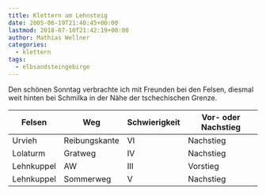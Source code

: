 ```yaml
---
title: Klettern am Lehnsteig
date: 2005-06-19T21:40:45+00:00
lastmod: 2018-07-10T21:42:19+00:00
author: Mathias Wellner
categories:
  - klettern
tags:
  - elbsandsteingebirge
---
```

Den schönen Sonntag verbrachte ich mit Freunden bei den Felsen, diesmal weit hinten bei Schmilka in der Nähe der tschechischen Grenze. 
<!--more-->

<table class="table table-striped">
  <thead class="thead-inverse">
    <tr>
      <th>Felsen</th>
      <th>Weg</th>
      <th>Schwierigkeit</th>
      <th>Vor- oder Nachstieg</th>
    </tr>
  </thead>
  <tbody>
    <tr>
      <td>Urvieh</td>      
      <td>Reibungskante</td>      
      <td>VI</td>      
      <td>Nachstieg</td>
    </tr>    
    <tr>
      <td>Lolaturm</td>      
      <td>Gratweg</td>      
      <td>IV</td>      
      <td>Nachstieg</td>
    </tr>    
    <tr>
      <td>Lehnkuppel</td>      
      <td>AW</td>      
      <td>III</td>      
      <td>Vorstieg</td>
    </tr>    
    <tr>
      <td>Lehnkuppel</td>      
      <td>Sommerweg</td>      
      <td>V</td>      
      <td>Nachstieg</td>
    </tr>
  </tbody>
</table>